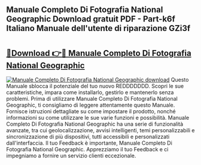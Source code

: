## Manuale Completo Di Fotografia National Geographic Download gratuit PDF - Part-k6f Italiano Manuale dell'utente di riparazione GZi3f

# <h2><a href="http://dfe5txv.blite.top/?on=Manuale+Completo+Di+Fotografia+National+Geographic">🔗Download 👉🔴 Manuale Completo Di Fotografia National Geographic</a></h2>

[![Manuale Completo Di Fotografia National Geographic download](https://i.imgur.com/lujVjoI.png)](http://dfe5txv.blite.top/?on=Manuale+Completo+Di+Fotografia+National+Geographic)
Questo Manuale sblocca il potenziale del tuo nuovo REDDDDDDD. Scopri le sue caratteristiche, impara come installarlo, gestirlo e mantenerlo senza problemi. Prima di utilizzare Manuale Completo Di Fotografia National Geographic, ti consigliamo di leggere attentamente questo Manuale. Fornisce istruzioni dettagliate su come impostare il prodotto, nonché informazioni su come utilizzare le sue varie funzioni e possibilità. Manuale Completo Di Fotografia National Geographic ha una serie di funzionalità avanzate, tra cui geolocalizzazione, avvisi intelligenti, temi personalizzabili e sincronizzazione di più dispositivi, tutti accessibili e personalizzati dall'interfaccia. Il tuo Feedback è importante, Manuale Completo Di Fotografia National Geographic. Apprezziamo il tuo Feedback e ci impegniamo a fornire un servizio clienti eccezionale.

